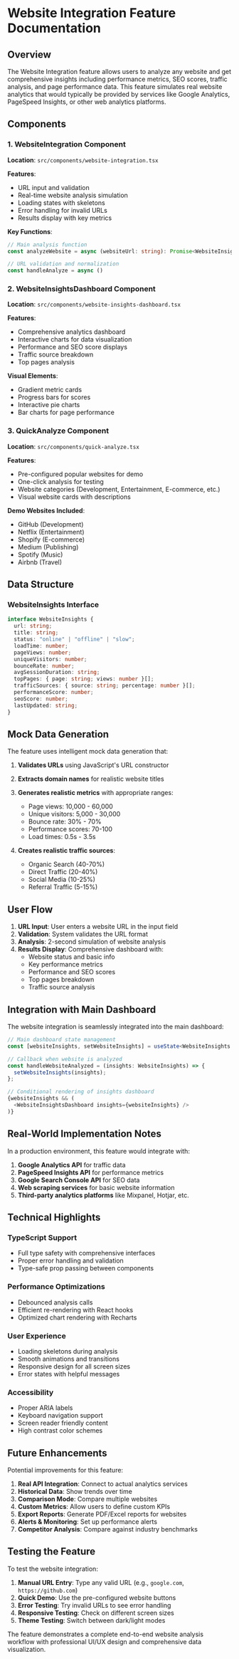 # Website Integration Feature Documentation

## Overview

The Website Integration feature allows users to analyze any website and get comprehensive insights including performance metrics, SEO scores, traffic analysis, and page performance data. This feature simulates real website analytics that would typically be provided by services like Google Analytics, PageSpeed Insights, or other web analytics platforms.

## Components

### 1. WebsiteIntegration Component
**Location**: `src/components/website-integration.tsx`

**Features**:
- URL input and validation
- Real-time website analysis simulation
- Loading states with skeletons
- Error handling for invalid URLs
- Results display with key metrics

**Key Functions**:
```typescript
// Main analysis function
const analyzeWebsite = async (websiteUrl: string): Promise<WebsiteInsights>

// URL validation and normalization
const handleAnalyze = async ()
```

### 2. WebsiteInsightsDashboard Component
**Location**: `src/components/website-insights-dashboard.tsx`

**Features**:
- Comprehensive analytics dashboard
- Interactive charts for data visualization
- Performance and SEO score displays
- Traffic source breakdown
- Top pages analysis

**Visual Elements**:
- Gradient metric cards
- Progress bars for scores
- Interactive pie charts
- Bar charts for page performance

### 3. QuickAnalyze Component
**Location**: `src/components/quick-analyze.tsx`

**Features**:
- Pre-configured popular websites for demo
- One-click analysis for testing
- Website categories (Development, Entertainment, E-commerce, etc.)
- Visual website cards with descriptions

**Demo Websites Included**:
- GitHub (Development)
- Netflix (Entertainment)
- Shopify (E-commerce)
- Medium (Publishing)
- Spotify (Music)
- Airbnb (Travel)

## Data Structure

### WebsiteInsights Interface
```typescript
interface WebsiteInsights {
  url: string;
  title: string;
  status: "online" | "offline" | "slow";
  loadTime: number;
  pageViews: number;
  uniqueVisitors: number;
  bounceRate: number;
  avgSessionDuration: string;
  topPages: { page: string; views: number }[];
  trafficSources: { source: string; percentage: number }[];
  performanceScore: number;
  seoScore: number;
  lastUpdated: string;
}
```

## Mock Data Generation

The feature uses intelligent mock data generation that:

1. **Validates URLs** using JavaScript's URL constructor
2. **Extracts domain names** for realistic website titles
3. **Generates realistic metrics** with appropriate ranges:
   - Page views: 10,000 - 60,000
   - Unique visitors: 5,000 - 30,000
   - Bounce rate: 30% - 70%
   - Performance scores: 70-100
   - Load times: 0.5s - 3.5s

4. **Creates realistic traffic sources**:
   - Organic Search (40-70%)
   - Direct Traffic (20-40%)
   - Social Media (10-25%)
   - Referral Traffic (5-15%)

## User Flow

1. **URL Input**: User enters a website URL in the input field
2. **Validation**: System validates the URL format
3. **Analysis**: 2-second simulation of website analysis
4. **Results Display**: Comprehensive dashboard with:
   - Website status and basic info
   - Key performance metrics
   - Performance and SEO scores
   - Top pages breakdown
   - Traffic source analysis

## Integration with Main Dashboard

The website integration is seamlessly integrated into the main dashboard:

```typescript
// Main dashboard state management
const [websiteInsights, setWebsiteInsights] = useState<WebsiteInsights | null>(null);

// Callback when website is analyzed
const handleWebsiteAnalyzed = (insights: WebsiteInsights) => {
  setWebsiteInsights(insights);
};

// Conditional rendering of insights dashboard
{websiteInsights && (
  <WebsiteInsightsDashboard insights={websiteInsights} />
)}
```

## Real-World Implementation Notes

In a production environment, this feature would integrate with:

1. **Google Analytics API** for traffic data
2. **PageSpeed Insights API** for performance metrics
3. **Google Search Console API** for SEO data
4. **Web scraping services** for basic website information
5. **Third-party analytics platforms** like Mixpanel, Hotjar, etc.

## Technical Highlights

### TypeScript Support
- Full type safety with comprehensive interfaces
- Proper error handling and validation
- Type-safe prop passing between components

### Performance Optimizations
- Debounced analysis calls
- Efficient re-rendering with React hooks
- Optimized chart rendering with Recharts

### User Experience
- Loading skeletons during analysis
- Smooth animations and transitions
- Responsive design for all screen sizes
- Error states with helpful messages

### Accessibility
- Proper ARIA labels
- Keyboard navigation support
- Screen reader friendly content
- High contrast color schemes

## Future Enhancements

Potential improvements for this feature:

1. **Real API Integration**: Connect to actual analytics services
2. **Historical Data**: Show trends over time
3. **Comparison Mode**: Compare multiple websites
4. **Custom Metrics**: Allow users to define custom KPIs
5. **Export Reports**: Generate PDF/Excel reports for websites
6. **Alerts & Monitoring**: Set up performance alerts
7. **Competitor Analysis**: Compare against industry benchmarks

## Testing the Feature

To test the website integration:

1. **Manual URL Entry**: Type any valid URL (e.g., `google.com`, `https://github.com`)
2. **Quick Demo**: Use the pre-configured website buttons
3. **Error Testing**: Try invalid URLs to see error handling
4. **Responsive Testing**: Check on different screen sizes
5. **Theme Testing**: Switch between dark/light modes

The feature demonstrates a complete end-to-end website analysis workflow with professional UI/UX design and comprehensive data visualization.
